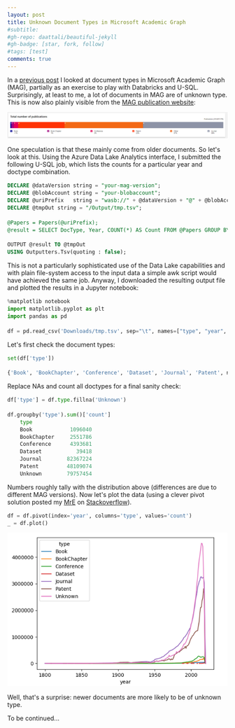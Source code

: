 ```yaml
---
layout: post
title: Unknown Document Types in Microsoft Academic Graph
#subtitle:
#gh-repo: daattali/beautiful-jekyll
#gh-badge: [star, fork, follow]
#tags: [test]
comments: true
---
```


In a [previous post](/2019-05-31-doctypes-in-microsoft-academic-graph/) I looked at document types in Microsoft Academic Graph (MAG), partially as an exercise to play with Databricks and U-SQL. Surprisingly, at least to me, a lot of documents in MAG are of unknown type. This is now also plainly visible from the [MAG publication website](https://academic.microsoft.com/publications):

![MAG doctype distribution](/img/2019-06-19-mag-doctypes.png)

One speculation is that these mainly come from older documents. So let's look at this. Using the Azure Data Lake Analytics interface, I submitted the following U-SQL job, which lists the counts for a particular year and doctype combination.

```sql
DECLARE @dataVersion string = "your-mag-version";
DECLARE @blobAccount string = "your-blobaccount";
DECLARE @uriPrefix   string = "wasb://" + @dataVersion + "@" + @blobAccount + "/";
DECLARE @tmpOut string = "/Output/tmp.tsv";

@Papers = Papers(@uriPrefix);
@result = SELECT DocType, Year, COUNT(*) AS Count FROM @Papers GROUP BY DocType, Year;

OUTPUT @result TO @tmpOut
USING Outputters.Tsv(quoting : false);
```

This is not a particularly sophisticated use of the Data Lake capabilities and with plain file-system access to the input data a simple awk script would have achieved  the same job. Anyway, I downloaded the resulting output file and plotted the results in a Jupyter notebook:




```python
%matplotlib notebook
import matplotlib.pyplot as plt
import pandas as pd

df = pd.read_csv('Downloads/tmp.tsv', sep="\t", names=["type", "year", "count"])
```

Let's first check the document types:

```python
set(df['type'])

{'Book', 'BookChapter', 'Conference', 'Dataset', 'Journal', 'Patent', nan}
```

Replace NAs and count all doctypes for a final sanity check:

```python
df['type'] = df.type.fillna('Unknown')

df.groupby('type').sum()['count']
    type
    Book            1096040
    BookChapter     2551786
    Conference      4393681
    Dataset           39418
    Journal        82367224
    Patent         48109074
    Unknown        79757454
```

Numbers roughly tally with the distribution above (differences are due to different MAG versions). Now let's plot the data (using a clever pivot solution posted my [MrE](https://stackoverflow.com/users/2494262/mre) on [Stackoverflow](https://stackoverflow.com/questions/29233283/plotting-multiple-lines-with-pandas-dataframe)).

```python
df = df.pivot(index='year', columns='type', values='count')
_ = df.plot()
```


![MAG doctypes over time](/img/2019-06-19-mag-doctype-plot.png)

Well, that's a surprise: newer documents are more likely to be of unknown type.

To be continued...